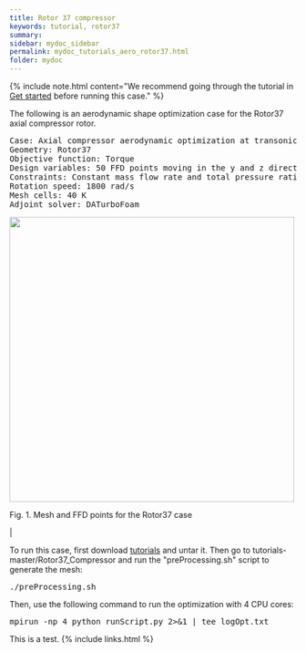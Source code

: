 ```yaml
---
title: Rotor 37 compressor
keywords: tutorial, rotor37
summary: 
sidebar: mydoc_sidebar
permalink: mydoc_tutorials_aero_rotor37.html
folder: mydoc
---
```


{% include note.html content="We recommend going through the tutorial in [Get started](mydoc_get_started_download_docker.html) before running this case." %}

The following is an aerodynamic shape optimization case for the Rotor37 axial compressor rotor.

<pre>
Case: Axial compressor aerodynamic optimization at transonic conditions
Geometry: Rotor37
Objective function: Torque
Design variables: 50 FFD points moving in the y and z directions
Constraints: Constant mass flow rate and total pressure ratio
Rotation speed: 1800 rad/s
Mesh cells: 40 K
Adjoint solver: DATurboFoam
</pre>

<img src="{{ site.url }}{{ site.baseurl }}/images/tutorials/Rotor37_FFD.png" width="500" />

Fig. 1. Mesh and FFD points for the Rotor37 case

|

To run this case, first download [tutorials](https://github.com/DAFoam/tutorials/archive/master.tar.gz) and untar it. Then go to tutorials-master/Rotor37_Compressor and run the "preProcessing.sh" script to generate the mesh:

<pre>
./preProcessing.sh
</pre>

Then, use the following command to run the optimization with 4 CPU cores:

<pre>
mpirun -np 4 python runScript.py 2>&1 | tee logOpt.txt
</pre>

This is a test.
{% include links.html %}
 
